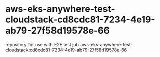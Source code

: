 # aws-eks-anywhere-test-cloudstack-cd8cdc81-7234-4e19-ab79-27f58d19578e-66
repository for use with E2E test job aws-eks-anywhere-test-cloudstack:cd8cdc81-7234-4e19-ab79-27f58d19578e-66
